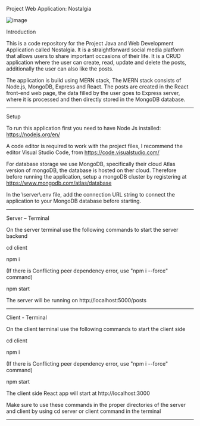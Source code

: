 Project Web Application: Nostalgia

![image](https://user-images.githubusercontent.com/113787259/190888203-a75a7ee1-07c7-498c-b44e-82956b0541fe.png)

Introduction

This is a code repository for the Project Java and Web Development Application called Nostalgia. It is a straightforward social media platform that allows users to share important occasions of their life. It is a CRUD application where the user can create, read, update and delete the posts, additionally the user can also like the posts.

The application is build using MERN stack, The MERN stack consists of Node.js, MongoDB, Express and React. The posts are created in the React front-end web page, the data filled by the user goes to Express server, where it is processed and then directly stored in the MongoDB database.

-------------------------------------------------------------------------------------------------------------------------------------------------------------

Setup

To run this application first you need to have Node Js installed: https://nodejs.org/en/

A code editor is required to work with the project files, I recommend the editor Visual Studio Code, from https://code.visualstudio.com/

For database storage we use MongoDB, specifically their cloud Atlas version of mongoDB, the database is hosted on ther cloud. Therefore before running the application, setup a mongoDB cluster by registering at https://www.mongodb.com/atlas/database

In the \server\\.env file, add the connection URL string to connect the application to your MongoDB database before starting.

-------------------------------------------------------------------------------------------------------------------------------------------------------------

Server – Terminal

On the server terminal use the following commands to start the server backend

cd client

npm i

(If there is Conflicting peer dependency error, use "npm i --force" command)

npm start

The server will be running on http://localhost:5000/posts

-------------------------------------------------------------------------------------------------------------------------------------------------------------

Client - Terminal

On the client terminal use the following commands to start the client side

cd client

npm i

(If there is Conflicting peer dependency error, use "npm i --force" command)

npm start

The client side React app will start at http://localhost:3000

Make sure to use these commands in the proper directories of the server and client by using cd server or client command in the terminal

-------------------------------------------------------------------------------------------------------------------------------------------------------------
